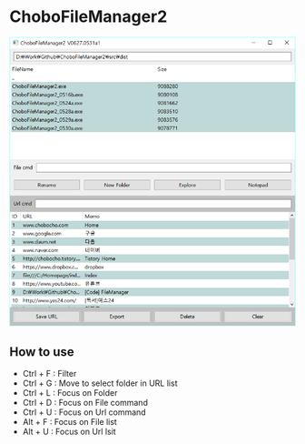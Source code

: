 # ChoboFileManager2
![screen shot](https://github.com/chobocho/ChoboFileManager2/blob/master/ux/screenshot.png)

## How to use
* Ctrl + F : Filter
* Ctrl + G : Move to select folder in URL list
* Ctrl + L : Focus on Folder
* Ctrl + D : Focus on File command
* Ctrl + U : Focus on Url command
* Alt + F : Focus on File list
* Alt + U : Focus on Url lsit
